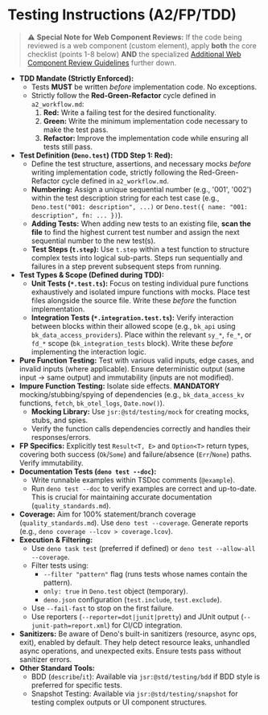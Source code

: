 # Testing Instructions (A2/FP/TDD)

> ⚠️ **Special Note for Web Component Reviews:** If the code being reviewed is a
> web component (custom element), apply **both** the core checklist (points 1-8
> below) **AND** the specialized
> [Additional Web Component Review Guidelines](../architecture/intro_web_component_test.md)
> further down.

- **TDD Mandate (Strictly Enforced):**
  - Tests **MUST** be written _before_ implementation code. No exceptions.
  - Strictly follow the **Red-Green-Refactor** cycle defined in
    `a2_workflow.md`:
    1. **Red:** Write a failing test for the desired functionality.
    2. **Green:** Write the minimum implementation code necessary to make the
       test pass.
    3. **Refactor:** Improve the implementation code while ensuring all tests
       still pass.
- **Test Definition (`Deno.test`) (TDD Step 1: Red):**
  - Define the test structure, assertions, and necessary mocks _before_ writing
    implementation code, strictly following the Red-Green-Refactor cycle defined
    in `a2_workflow.md`.
  - **Numbering:** Assign a unique sequential number (e.g., '001', '002') within
    the test description string for each test case (e.g.,
    `Deno.test("001: description", ...)` or
    `Deno.test({ name: "001: description", fn: ... })`).
  - **Adding Tests:** When adding new tests to an existing file, **scan the
    file** to find the highest current test number and assign the next
    sequential number to the new test(s).
  - **Test Steps (`t.step`):** Use `t.step` within a test function to structure
    complex tests into logical sub-parts. Steps run sequentially and failures in
    a step prevent subsequent steps from running.
- **Test Types & Scope (Defined during TDD):**
  - **Unit Tests (`*.test.ts`):** Focus on testing individual pure functions
    exhaustively and isolated impure functions with mocks. Place test files
    alongside the source file. Write these _before_ the function implementation.
  - **Integration Tests (`*.integration.test.ts`):** Verify interaction between
    blocks within their allowed scope (e.g., `bk_api` using
    `bk_data_access_providers`). Place within the relevant `sy_*`, `fe_*`, or
    `fd_*` scope (`bk_integration_tests` block). Write these _before_
    implementing the interaction logic.
- **Pure Function Testing:** Test with various valid inputs, edge cases, and
  invalid inputs (where applicable). Ensure deterministic output (same input ->
  same output) and immutability (inputs are not modified).
- **Impure Function Testing:** Isolate side effects. **MANDATORY**
  mocking/stubbing/spying of dependencies (e.g., `bk_data_access_kv` functions,
  `fetch`, `bk_otel_logs`, `Date.now()`).
  - **Mocking Library:** Use `jsr:@std/testing/mock` for creating mocks, stubs,
    and spies.
  - Verify the function calls dependencies correctly and handles their
    responses/errors.
- **FP Specifics:** Explicitly test `Result<T, E>` and `Option<T>` return types,
  covering both success (`Ok`/`Some`) and failure/absence (`Err`/`None`) paths.
  Verify immutability.
- **Documentation Tests (`deno test --doc`):**
  - Write runnable examples within TSDoc comments (`@example`).
  - Run `deno test --doc` to verify examples are correct and up-to-date. This is
    crucial for maintaining accurate documentation (`quality_standards.md`).
- **Coverage:** Aim for 100% statement/branch coverage (`quality_standards.md`).
  Use `deno test --coverage`. Generate reports (e.g.,
  `deno coverage --lcov > coverage.lcov`).
- **Execution & Filtering:**
  - Use `deno task test` (preferred if defined) or
    `deno test --allow-all --coverage`.
  - Filter tests using:
    - `--filter "pattern"` flag (runs tests whose names contain the pattern).
    - `only: true` in `Deno.test` object (temporary).
    - `deno.json` configuration (`test.include`, `test.exclude`).
  - Use `--fail-fast` to stop on the first failure.
  - Use reporters (`--reporter=dot|junit|pretty`) and JUnit output
    (`--junit-path=report.xml`) for CI/CD integration.
- **Sanitizers:** Be aware of Deno's built-in sanitizers (resource, async ops,
  exit), enabled by default. They help detect resource leaks, unhandled async
  operations, and unexpected exits. Ensure tests pass without sanitizer errors.
- **Other Standard Tools:**
  - BDD (`describe`/`it`): Available via `jsr:@std/testing/bdd` if BDD style is
    preferred for specific tests.
  - Snapshot Testing: Available via `jsr:@std/testing/snapshot` for testing
    complex outputs or UI component structures.
